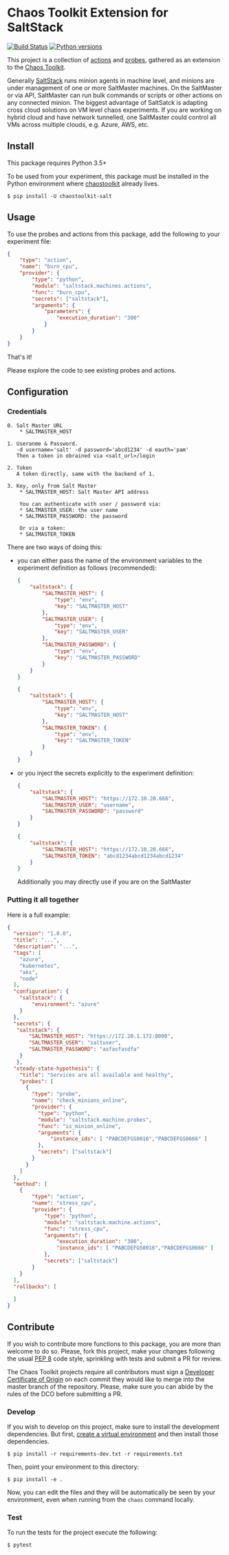 # Chaos Toolkit Extension for SaltStack

[![Build Status](https://travis-ci.org/chaostoolkit-incubator/chaostoolkit-saltstack.svg?branch=master)](https://travis-ci.org/chaostoolkit-incubator/chaostoolkit-saltstack)
[![Python versions](https://img.shields.io/pypi/pyversions/chaostoolkit-saltstack.svg)](https://www.python.org/)

This project is a collection of [actions][] and [probes][], gathered as an
extension to the [Chaos Toolkit][chaostoolkit]. 

[actions]: http://chaostoolkit.org/reference/api/experiment/#action
[probes]: http://chaostoolkit.org/reference/api/experiment/#probe
[chaostoolkit]: http://chaostoolkit.org
[saltstack]: https://www.saltstack.com/

Generally [SaltStack][saltstack] runs minion agents in machine level, and minions are under management of one or more SaltMaster machines.
On the SaltMaster or via API, SaltMaster can run bulk commands or scripts or other actions on any connected minion.
The biggest advantage of SaltSatck is adapting cross cloud solutions on VM level chaos experiments.
If you are working on hybrid cloud and have network tunnelled, one SaltMaster could control all VMs across multiple clouds, e.g. Azure, AWS, etc.

## Install

This package requires Python 3.5+

To be used from your experiment, this package must be installed in the Python
environment where [chaostoolkit][] already lives.

```
$ pip install -U chaostoolkit-salt
```


## Usage

To use the probes and actions from this package, add the following to your
experiment file:

```json
{
    "type": "action",
    "name": "burn_cpu",
    "provider": {
        "type": "python",
        "module": "saltstack.machines.actions",
        "func": "burn_cpu",
        "secrets": ["saltstack"],
        "arguments": {
            "parameters": {
                "execution_duration": "300"
            }
        }
    }
}
```

That's it!

Please explore the code to see existing probes and actions.



## Configuration

### Credentials
    0. Salt Master URL
        * SALTMASTER_HOST

    1. Useranme & Password.
       -d username='salt' -d password='abcd1234' -d eauth='pam'
       Then a token in obrained via <salt_url>/login

    2. Token
       A token directly, same with the backend of 1.

    3. Key, only from Salt Master
        * SALTMASTER_HOST: Salt Master API address

        You can authenticate with user / password via:
        * SALTMASTER_USER: the user name
        * SALTMASTER_PASSWORD: the password

        Or via a token:
        * SALTMASTER_TOKEN


There are two ways of doing this:

* you can either pass the name of the environment variables to the experiment definition as follows (recommended):

    ```json
    {
        "saltstack": {
            "SALTMASTER_HOST": {
                "type": "env",
                "key": "SALTMASTER_HOST"
            },
            "SALTMASTER_USER": {
                "type": "env",
                "key": "SALTMASTER_USER"
            },
            "SALTMASTER_PASSWORD": {
                "type": "env",
                "key": "SALTMASTER_PASSWORD"
            }
        }
    }
    ```

    ```json
    {
        "saltstack": {
            "SALTMASTER_HOST": {
                "type": "env",
                "key": "SALTMASTER_HOST"
            },
            "SALTMASTER_TOKEN": {
                "type": "env",
                "key": "SALTMASTER_TOKEN"
            }
        }
    }
    ```
    
* or you inject the secrets explicitly to the experiment definition:

    ```json
    {
        "saltstack": {
            "SALTMASTER_HOST": "https://172.10.20.666",
            "SALTMASTER_USER": "username",
            "SALTMASTER_PASSWORD": "password"
        }
    }
    ```

    ```json
    {
        "saltstack": {
            "SALTMASTER_HOST": "https://172.10.20.666",
            "SALTMASTER_TOKEN": "abcd1234abcd1234abcd1234"
        }
    }
    ```
    
    Additionally you may directly use if you are on the SaltMaster


### Putting it all together

Here is a full example:

```json
{
  "version": "1.0.0",
  "title": "...",
  "description": "...",
  "tags": [
    "azure",
    "kubernetes",
	"aks",
	"node"
  ],
  "configuration": {
    "saltstack": {
        "environment": "azure"
	}
  },
  "secrets": {
   "saltstack": {
       "SALTMASTER_HOST": "https://172.20.1.172:8000",
       "SALTMASTER_USER": "saltuser",
       "SALTMASTER_PASSWORD": "asfasfasdfa"
    }
   },
  "steady-state-hypothesis": {
    "title": "Services are all available and healthy",
    "probes": [
      {
        "type": "probe",
        "name": "check_minions_online",
        "provider": {
          "type": "python",
          "module": "saltstack.machine.probes",
          "func": "is_minion_online",
          "arguments": {
              "instance_ids": [ "PABCDEFGS0016","PABCDEFGS0666" ]
          },
          "secrets": ["saltstack"]
        }
      }
    ]
  },
  "method": [
    {
        "type": "action",
        "name": "stress_cpu",
        "provider": {
            "type": "python",
            "module": "saltstack.machine.actions",
            "func": "stress_cpu",
            "arguments": {
                "execution_duration": "300",
                "instance_ids": [ "PABCDEFGS0016","PABCDEFGS0666" ]
            },
            "secrets": ["saltstack"]
        }
    }
  ],
  "rollbacks": [
    
  ]
}
```

## Contribute

If you wish to contribute more functions to this package, you are more than
welcome to do so. Please, fork this project, make your changes following the
usual [PEP 8][pep8] code style, sprinkling with tests and submit a PR for
review.

[pep8]: https://pycodestyle.readthedocs.io/en/latest/

The Chaos Toolkit projects require all contributors must sign a
[Developer Certificate of Origin][dco] on each commit they would like to merge
into the master branch of the repository. Please, make sure you can abide by
the rules of the DCO before submitting a PR.

[dco]: https://github.com/probot/dco#how-it-works

### Develop

If you wish to develop on this project, make sure to install the development
dependencies. But first, [create a virtual environment][venv] and then install
those dependencies.

[venv]: http://chaostoolkit.org/reference/usage/install/#create-a-virtual-environment

```console
$ pip install -r requirements-dev.txt -r requirements.txt 
```

Then, point your environment to this directory:

```console
$ pip install -e .
```

Now, you can edit the files and they will be automatically be seen by your
environment, even when running from the `chaos` command locally.

### Test

To run the tests for the project execute the following:

```
$ pytest
```
